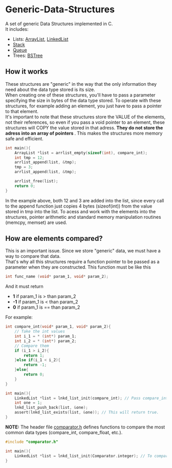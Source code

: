 # Generic-Data-Structures
A set of generic Data Structures implemented in C. <br>
It includes:
* Lists: [ArrayList](/src/ArrayList), [LinkedList](/src/LinkedList)
* [Stack](src/Stack)
* [Queue](src/Queue)
* Trees: [BSTree](src/BSTree)

## How it works
These structures are "generic" in the way that the only information they need about the data type stored is its size. <br>
When creating 
one of these structures, you'll have to pass a parameter specifying the size in bytes of the data type stored. To operate with these structures, for example adding an element, you just have to pass a pointer to that element. <br>
It's important to note that these structures store the VALUE of the elements, not their references, so even if you pass a void pointer to an element, these structures will COPY the value stored in that adress. <b> They do not store the adress into an array of pointers </b>. This makes the structures more memory safe and efficient.

```c
int main(){
    ArrayList *list = arrlist_empty(sizeof(int), compare_int);
    int tmp = 12;
    arrlist_append(list, &tmp);
    tmp = 3;
    arrlist_append(list, &tmp);

    arrlist_free(list);
    return 0;
}
```

In the example above, both 12 and 3 are added into the list, since every call to the append function just copies 4 bytes (sizeof(int)) from the value stored in tmp into the list. To acess and work with the elements into the structures, pointer arithmetic and standard memory manipulation routines (memcpy, memset) are used.

## How are elements compared?
This is an important issue. Since we store "generic" data, we must have a way to compare that data. <br>
That's why all this structures require a function pointer to be passed as a parameter when they are constructed. This function must be like this <br>
```c
int func_name (void* param_1, void* param_2);
```
And it must return <br>
* <b> 1</b> if param_1 is > than param_2
* <b>-1</b> if param_1 is < than param_2
* <b> 0</b> if param_1 is == than param_2
  
For example:<br>
```c
int compare_int(void* param_1, void* param_2){
    // Take the int values
    int i_1 = * (int*) param_1;
    int i_2 = * (int*) param_2;
    // Compare them
    if (i_1 > i_2){
        return 1;
    }else if(i_1 < i_2){
        return -1;
    }else{
        return 0;
    }
}

int main(){
    LinkedList *list = lnkd_list_init(compare_int); // Pass compare_int as a parameter
    int one = 1;
    lnkd_list_push_back(list, &one);
    assert(lnkd_list_exists(list, &one)); // This will return true.
}
```
<b>NOTE:</b> The header file [comparator.h](src/Util/comparator.h) defines functions to compare the most common data types (compare_int, compare_float, etc.).

```c
#include "comparator.h"

int main(){
    LinkedList *list = lnkd_list_init(Comparator.integer); // To compare ints
}
```
